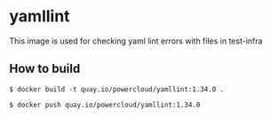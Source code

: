# yamllint

This image is used for checking yaml lint errors with files in test-infra

## How to build

```shell script
$ docker build -t quay.io/powercloud/yamllint:1.34.0 .

$ docker push quay.io/powercloud/yamllint:1.34.0
```

